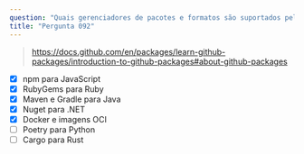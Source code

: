 ```yaml
---
question: "Quais gerenciadores de pacotes e formatos são suportados pelo GitHub Packages? (Escolha cinco.)"
title: "Pergunta 092"
---
```


> https://docs.github.com/en/packages/learn-github-packages/introduction-to-github-packages#about-github-packages
- [x] npm para JavaScript
- [x] RubyGems para Ruby
- [x] Maven e Gradle para Java
- [x] Nuget para .NET
- [x] Docker e imagens OCI
- [ ] Poetry para Python
- [ ] Cargo para Rust
